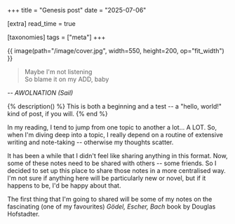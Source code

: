 +++
title = "Genesis post"
date = "2025-07-06"

[extra]
read_time = true

[taxonomies]
tags = ["meta"]
+++

{{ image(path="/image/cover.jpg", width=550, height=200, op="fit_width") }}

> Maybe I'm not listening<br>
> So blame it on my ADD, baby<br>

*-- AWOLNATION (Sail)*

{% description() %}
This is both a beginning and a test -- a "hello, world!" kind of post, if you
will.
{% end %}

In my reading, I tend to jump from one topic to another a lot... A LOT. So, when
I'm diving deep into a topic, I really depend on a routine of extensive writing
and note-taking -- otherwise my thoughts scatter.

It has been a while that I didn't feel like sharing anything in this format.
Now, some of these notes need to be shared with others -- some friends. So I
decided to set up this place to share those notes in a more centralised way. I'm
not sure if anything here will be particularly new or novel, but if it happens
to be, I'd be happy about that.

The first thing that I'm going to shared will be some of my notes on the
fascinating (one of my favourites) *Gödel, Escher, Bach* book by Douglas
Hofstadter.

